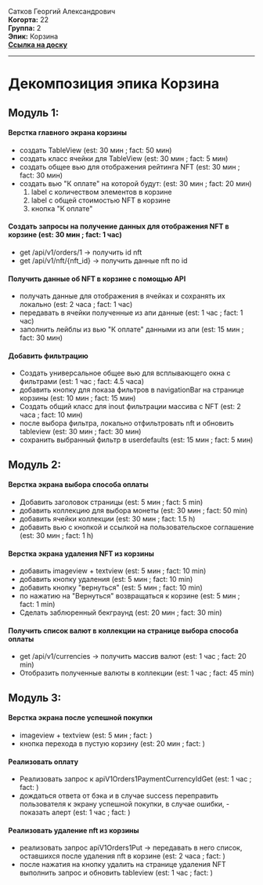 Сатков Георгий Александрович\
<b>Когорта:</b> 22\
<b>Группа:</b> 2\
<b>Эпик:</b> Корзина\
<b>[Ссылка на доску](https://trello.com/b/NDCuh1ZQ/%D0%BA%D0%BE%D1%80%D0%B7%D0%B8%D0%BD%D0%B0)</b>

<hr>

# Декомпозиция эпика Корзина

## Модуль 1:

#### Верстка главного экрана корзины
- создать TableView  (est: 30 мин ; fact: 50 мин)
- создать класс ячейки для TableView (est: 30 мин ; fact: 5 мин)
- создать общее вью для отображения рейтинга NFT (est: 30 мин ; fact: 30 мин)
- создать вью "К оплате" на которой будут:   (est: 30 мин ; fact: 20 мин)
    1. label с количеством элементов в корзине
    2. label с общей стоимостью NFT в корзине
    3. кнопка "К оплате"

#### Создать запросы на получение данных для отображения NFT в корзине (est: 30 мин ; fact: 1 час)
- get /api/v1/orders/1 -> получить id nft
- get /api/v1/nft/{nft_id} -> получить данные nft по id


#### Получить данные об NFT в корзине с помощью API
- получать данные для отображения в ячейках и сохранять их локально (est: 2 часа ; fact: 1 час)
- передавать в ячейки полученные из апи данные (est: 1 час ; fact: 1 час)
- заполнить лейблы из вью "К оплате" данными из апи (est: 15 мин ; fact: 30 мин)

#### Добавить фильтрацию
- Создать универсальное общее вью для всплывающего окна с фильтрами (est: 1 час ; fact: 4.5 часа)
- добавить кнопку для показа фильтров в navigationBar на странице корзины (est: 10 мин ; fact: 15 мин)
- Создать общий класс для  inout фильтрации массива с NFT (est: 2 часа ; fact: 10 мин)
- после выбора фильтра, локально отфильтровать nft и обновить tableview (est: 30 мин ; fact: 30 мин)
- сохранить выбранный фильтр в userdefaults (est: 15 мин ; fact: 5 мин)

## Модуль 2:

#### Верстка экрана выбора способа оплаты
- Добавить заголовок страницы (est: 5 мин ; fact: 5 min)
- добавить коллекцию для выбора монеты (est: 30 мин ; fact: 50 min)
- добавить ячейки коллекции (est: 30 мин ; fact: 1.5 h)
- добавить вью с кнопкой и ссылкой на пользовательское соглашение (est: 30 мин ; fact: 1 h)

#### Верстка экрана удаления NFT из корзины
- добавить imageview + textview (est: 5 мин ; fact: 10 min)
- добавить кнопку удаления (est: 5 мин ; fact: 10 min)
- добавить кнопку "вернуться" (est: 5 мин ; fact: 10 min)
- по нажатию на "Вернуться" возвращаться к корзине (est: 5 мин ; fact: 1 min)
- Сделать заблюренный бекграунд (est: 20 мин ; fact: 30 min)

#### Получить список валют в коллекции на странице выбора способа оплаты
- get /api/v1/currencies -> получить массив валют (est: 1 час ; fact: 20 min)
- Отобразить полученные валюты в коллекции (est: 1 час ; fact: 45 min)

## Модуль 3:

#### Верстка экрана после успешной покупки
- imageview + textview (est: 5 мин ; fact: )
- кнопка перехода в пустую корзину (est: 20 мин  ; fact: )

#### Реализовать оплату
- Реализовать запрос к apiV1Orders1PaymentCurrencyIdGet (est: 1 час ; fact: )
- дождаться ответа от бэка и в случае success переправить пользователя к экрану успешной покупки, в случае ошибки, - показать алерт (est: 1 час ; fact: )


#### Реализовать удаление nft из корзины
- реализовать запрос apiV1Orders1Put -> передавать в него список, оставшихся после удаления nft в корзине (est: 2 часа  ; fact: )
- после нажатия на кнопку удалить на странице удаления NFT выполнить запрос и обновить tableview (est: 1 час ; fact: )
